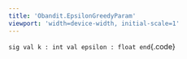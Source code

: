 ```yaml
---
title: 'Obandit.EpsilonGreedyParam'
viewport: 'width=device-width, initial-scale=1'
---
```


`sig val k : int val epsilon : float end`{.code}
